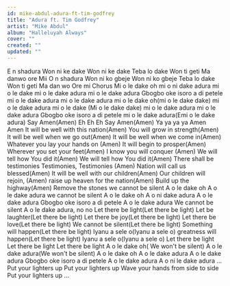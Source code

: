 ```yaml
---
id: mike-abdul-adura-ft-tim-godfrey
title: "Adura ft. Tim Godfrey"
artist: "Mike Abdul"
album: "Halleluyah Always"
cover: ""
created: ""
updated: ""
---
```


E n shadura
Won ni ke dake
Won ni ke dake
Teba lo dake
Won ti geti
Ma danwo ore Mii
O n shadura
Won ni ko gbeje
Won ni ko gbeje
Teba lo dake
Won ti geti
Ma dan wo Ore mi
Chorus
Mi o le dake oh
mi o ni dake adura
mi o le dake
mi o le dake adura
mi o le dake adura
Gbogbo oke isoro a di petele
mi o le dake adura
mi o le dake adura
mi o le dake oh(mi o le dake dake)
mi o le dake adura
mi o le dake  (Mi o le dake dake)
mi o le dake adura
mi o le dake adura
Gbogbo oke isoro a di petele
mi o le dake adura(Emi o le dake adura)
Say Amen(Amen)
Eh Eh Eh
Say Amen(Amen)
Ya ya ya ya
Amen Amen
It will be well with this nation(Amen)
You will grow in strength(Amen)
It will be well when we go out(Amen)
It will be well when we come in(Amen)
Whatever you lay your hands on (Amen)
It will begin to prosper(Amen)
Wherever you set your feet(Amen)
I know you will conquer (Amen)
We will tell how You did it(Amen)
We will tell how You did it(Amen)
There shall be testimonies
Testimonies, Testimonies (Amen)
Nation will call us blessed(Amen)
It will be well with our children(Amen)
Our children will rejoin, (Amen)
raise up heaven for the nation(Amen)
Build up the highway(Amen)
Remove the stones
we cannot be silent
A o le dake oh
A o le dake adura
we cannot be silent
A o le dake oh
A o ni dake adura
A o le dake adura
Gbogbo oke isoro a di petele
A o le dake adura
We cannot be silent
A o le dake adura, no no
Let there be light(Let there be light)
Let be laughter(Let there be light)
Let there be joy(Let there be light)
Let there be love(Let there be light)
We cannot be silent(Let there be light)
Something will happen(Let there be light)
Iyanu a sele o(Iyanu a sele o)
greatness will happen(Let there be light)
Iyanu a sele o(Iyanu a sele o)
Let there be light
Let there be light
Let there be light
A o le dake oh( We won't be silent)
A o le dake adura(We won't be silent)
A o le dake oh
A o le dake adura
A o le dake adura
Gbogbo oke isoro a di petele
A o le dake adura
A o ni le dake adura
...
Put your lighters up
Put your lighters up
Wave your hands from side to side
Put your lighters up
...